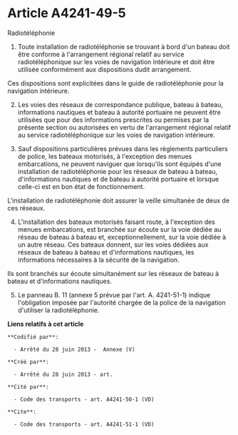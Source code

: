 # Article A4241-49-5

Radiotéléphonie 

1. Toute installation de radiotéléphonie se trouvant à bord d'un bateau doit être conforme à l'arrangement régional relatif
au service radiotéléphonique sur les voies de navigation intérieure et doit être utilisée conformément aux dispositions dudit
arrangement. 

Ces dispositions sont explicitées dans le guide de radiotéléphonie pour la navigation intérieure. 

2. Les voies des réseaux de correspondance publique, bateau à bateau, informations nautiques et bateau à autorité portuaire
ne peuvent être utilisées que pour des informations prescrites ou permises par la présente section ou autorisées en vertu de
l'arrangement régional relatif au service radiotéléphonique sur les voies de navigation intérieure. 

3. Sauf dispositions particulières prévues dans les règlements particuliers de police, les bateaux motorisés, à l'exception
des menues embarcations, ne peuvent naviguer que lorsqu'ils sont équipés d'une installation de radiotéléphonie pour les
réseaux de bateau à bateau, d'informations nautiques et de bateau à autorité portuaire et lorsque celle-ci est en bon état de
fonctionnement. 

L'installation de radiotéléphonie doit assurer la veille simultanée de deux de ces réseaux. 

4. L'installation des bateaux motorisés faisant route, à l'exception des menues embarcations, est branchée sur écoute sur la
voie dédiée au réseau de bateau à bateau et, exceptionnellement, sur la voie dédiée à un autre réseau. Ces bateaux donnent,
sur les voies dédiées aux réseaux de bateau à bateau et d'informations nautiques, les informations nécessaires à la sécurité
de la navigation. 

Ils sont branchés sur écoute simultanément sur les réseaux de bateau à bateau et d'informations nautiques. 

5. Le panneau B. 11 (annexe 5 prévue par l'art. A. 4241-51-1) indique l'obligation imposée par l'autorité chargée de la
police de la navigation d'utiliser la radiotéléphonie.

**Liens relatifs à cet article**

	**Codifié par**:

	  - Arrêté du 28 juin 2013 -  Annexe (V)

	**Créé par**:

	  - Arrêté du 28 juin 2013 - art.

	**Cité par**:

	  - Code des transports - art. A4241-50-1 (VD)

	**Cite**:

	  - Code des transports - art. A4241-51-1 (VD)
